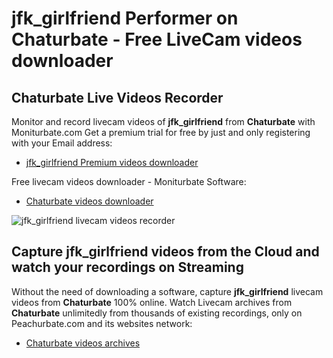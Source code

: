 # jfk_girlfriend Performer on Chaturbate - Free LiveCam videos downloader

## Chaturbate Live Videos Recorder

Monitor and record livecam videos of **jfk_girlfriend** from **Chaturbate** with Moniturbate.com
Get a premium trial for free by just and only registering with your Email address:
* [jfk_girlfriend Premium videos downloader](https://moniturbate.com/request-demo-licence-key.html)

Free livecam videos downloader - Moniturbate Software:
* [Chaturbate videos downloader](https://moniturbate.com/moniturbate-download-software.html)

![jfk_girlfriend livecam videos recorder](https://peachurnet.com/templates/moniturbate-software.png)


## Capture jfk_girlfriend videos from the Cloud and watch your recordings on Streaming

Without the need of downloading a software, capture **jfk_girlfriend** livecam videos from **Chaturbate** 100% online.
Watch Livecam archives from **Chaturbate** unlimitedly from thousands of existing recordings, only on Peachurbate.com and its websites network:
* [Chaturbate videos archives](https://peachurnet.com/)